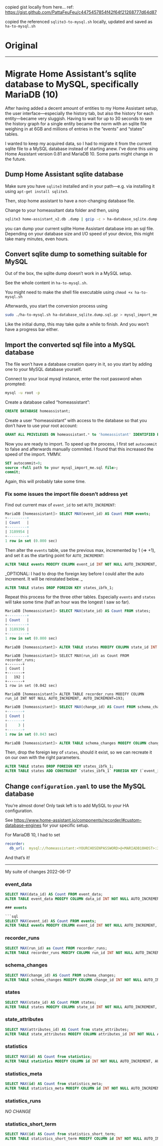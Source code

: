 copied gist locally from here...
ref: https://gist.github.com/PattaFeuFeu/c4475457854f42f64f21268777d64d87

copied the referenced `sqlite3-to-mysql.sh` locally, updated and saved as `ha-to-mysql.sh`

# Original
---
# Migrate Home Assistant’s sqlite database to MySQL, specifically MariaDB (10)

After having added a decent amount of entities to my Home Assistant setup, the user interface—especially the history tab, but also the history for each entity—became very sluggish.
Having to wait for up to 30 seconds to see the history graph for a single entity became the norm with an sqlite file weighing in at 6GB and millions of entries in the “events” and “states” tables.

I wanted to keep my acquired data, so I had to migrate it from the current sqlite file to a MySQL database instead of starting anew.
I’ve done this using Home Assistant version 0.81 and MariaDB 10. Some parts might change in the future.

## Dump Home Assistant sqlite database

Make sure you have `sqlite3` installed and in your path—e.g. via installing it using `apt-get install sqlite3`.

Then, stop home assistant to have a non-changing database file.

Change to your homeassitant data folder and then, using

```bash
sqlite3 home-assistant_v2.db .dump | gzip -c > ha-database_sqlite.dump.sql.gz
```

you can dump your current sqlite Home Assistant database into an sql file.
Depending on your database size and I/O speed of your device, this might take many minutes, even hours.

## Convert sqlite dump to something suitable for MySQL

Out of the box, the sqlite dump doesn’t work in a MySQL setup.

See the whole content in `ha-to-mysql.sh`.

You might need to make the shell file executable using `chmod +x ha-to-mysql.sh`

Afterwards, you start the conversion process using

```bash
sudo ./ha-to-mysql.sh ha-database_sqlite.dump.sql.gz > mysql_import_me.sql
```

Like the initial dump, this may take quite a while to finish. And you won’t have a progress bar either.

## Import the converted sql file into a MySQL database

The file won’t have a database creation query in it, so you start by adding one to your MySQL database yourself.

Connect to your local mysql instance, enter the root password when prompted:

```bash
mysql -u root -p
```

Create a database called “homeassistant”:

```sql
CREATE DATABASE homeassistant;
```

Create a user “homeassistant” with access to the database so that you don’t have to use your root account:

```sql
GRANT ALL PRIVILEGES ON homeassistant.* to 'homeassistant' IDENTIFIED BY '<yourpassword>'
```

Now you are ready to import. 
To speed up the process, I first set `autocommit` to false and afterwards manually commited. I found that this increased the speed of the import. YMMV.

```sql
SET autocommit=0;
source <full path to your mysql_import_me.sql file>;
commit;
```

Again, this will probably take some time.

### Fix some issues the import file doesn’t address yet

Find out current max of `event_id` to set `AUTO_INCREMENT`:

```sql
MariaDB [homeassistant]> SELECT MAX(event_id) AS Count FROM events;
+---------+
| Count   |
+---------+
| 3189954 |
+---------+
1 row in set (0.000 sec)
```

Then alter the `events` table, use the previous max, incremented by 1 (=> +1), and set it as the starting point for `AUTO_INCREMENT`:

```sql
ALTER TABLE events MODIFY COLUMN event_id INT NOT NULL AUTO_INCREMENT, AUTO_INCREMENT=3189955;
```

_OPTIONAL: I had to drop the foreign key before I could alter the auto increment. It will be reinstated below. _
```sql
ALTER TABLE states DROP FOREIGN KEY states_ibfk_1;
```

Repeat this process for the three other tables. Especially `events` and `states` will take some time (half an hour was the longest I saw so far).

```sql
MariaDB [homeassistant]> SELECT MAX(state_id) AS Count FROM states;
+---------+
| Count   |
+---------+
| 3189396 |
+---------+
1 row in set (0.000 sec)

MariaDB [homeassistant]> ALTER TABLE states MODIFY COLUMN state_id INT NOT NULL AUTO_INCREMENT, AUTO_INCREMENT=3189397;
```

```
MariaDB [homeassistant]> SELECT MAX(run_id) as Count FROM recorder_runs;
+-------+
| Count |
+-------+
|   192 |
+-------+
1 row in set (0.042 sec)

MariaDB [homeassistant]> ALTER TABLE recorder_runs MODIFY COLUMN run_id INT NOT NULL AUTO_INCREMENT, AUTO_INCREMENT=193;
```

```sql
MariaDB [homeassistant]> SELECT MAX(change_id) AS Count FROM schema_changes;
+-------+
| Count |
+-------+
|     3 |
+-------+
1 row in set (0.043 sec)

MariaDB [homeassistant]> ALTER TABLE schema_changes MODIFY COLUMN change_id INT NOT NULL AUTO_INCREMENT, AUTO_INCREMENT=4;
```

Then, drop the foreign key of `states`, should it exist, so we can recreate it on our own with the right parameters.

```sql
ALTER TABLE states DROP FOREIGN KEY states_ibfk_1;
ALTER TABLE states ADD CONSTRAINT `states_ibfk_1` FOREIGN KEY (`event_id`) REFERENCES `events` (`event_id`)
```

## Change `configuration.yaml` to use the MySQL database

You’re almost done! Only task left is to add MySQL to your HA configuration.

See https://www.home-assistant.io/components/recorder/#custom-database-engines for your specific setup.

For MariaDB 10, I had to set

```yaml
recorder:
  db_url:  mysql://homeassistant:<YOURCHOSENPASSWORD>@<MARIADB10HOST>:3607/homeassistant
```

And that’s it!

---

My suite of changes 2022-06-17

### event_data

```sql
SELECT MAX(data_id) AS Count FROM event_data;
ALTER TABLE event_data MODIFY COLUMN data_id INT NOT NULL AUTO_INCREMENT, AUTO_INCREMENT=

### events

```sql
SELECT MAX(event_id) AS Count FROM events;
ALTER TABLE events MODIFY COLUMN event_id INT NOT NULL AUTO_INCREMENT, AUTO_INCREMENT=
```

### recorder_runs
```sql
SELECT MAX(run_id) as Count FROM recorder_runs;
ALTER TABLE recorder_runs MODIFY COLUMN run_id INT NOT NULL AUTO_INCREMENT, AUTO_INCREMENT=
```

### schema_changes

```sql
SELECT MAX(change_id) AS Count FROM schema_changes;
ALTER TABLE schema_changes MODIFY COLUMN change_id INT NOT NULL AUTO_INCREMENT, AUTO_INCREMENT=
```

### states

```sql
SELECT MAX(state_id) AS Count FROM states;
ALTER TABLE states MODIFY COLUMN state_id INT NOT NULL AUTO_INCREMENT, AUTO_INCREMENT=
```

### state_attributes

```sql
SELECT MAX(attributes_id) AS Count from state_attributes;
ALTER TABLE state_attributes MODIFY COLUMN attributes_id INT NOT NULL AUTO_INCREMENT, AUTO_INCREMENT=
```

### statistics

```sql
SELECT MAX(id) AS Count from statistics;
ALTER TABLE statistics MODIFY COLUMN id INT NOT NULL AUTO_INCREMENT, AUTO_INCREMENT=
```

### statistics_meta

```sql
SELECT MAX(id) AS Count from statistics_meta;
ALTER TABLE statistics_meta MODIFY COLUMN id INT NOT NULL AUTO_INCREMENT, AUTO_INCREMENT=
```

### statistics_runs
*NO CHANGE*

### statistics_short_term

```sql
SELECT MAX(id) AS Count from statistics_short_term;
ALTER TABLE statistics_short_term MODIFY COLUMN id INT NOT NULL AUTO_INCREMENT, AUTO_INCREMENT=
```

